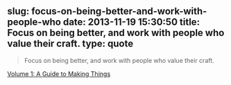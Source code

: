 slug: focus-on-being-better-and-work-with-people-who
date: 2013-11-19 15:30:50
title: Focus on being better, and work with people who value their craft.
type: quote
---

> Focus on being better, and work with people who value their craft.

[Volume 1: A Guide to Making Things](http://volumes.madebyfieldwork.com/making/)
